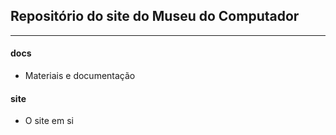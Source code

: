 ## Repositório do site do Museu do Computador

---

#### docs
- Materiais e documentação

#### site
- O site em si
